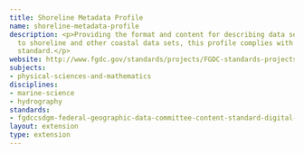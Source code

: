 ```yaml
---
title: Shoreline Metadata Profile
name: shoreline-metadata-profile
description: <p>Providing the format and content for describing data sets related
  to shoreline and other coastal data sets, this profile complies with the <a href="../standards/fgdccsdgm-federal-geographic-data-committee-content-standard-digital-ge.html">FGDC/CSDGM</a>
  standard.</p>
website: http://www.fgdc.gov/standards/projects/FGDC-standards-projects/metadata/shoreline-metadata/
subjects:
- physical-sciences-and-mathematics
disciplines:
- marine-science
- hydrography
standards:
- fgdccsdgm-federal-geographic-data-committee-content-standard-digital-ge
layout: extension
type: extension
---
```


